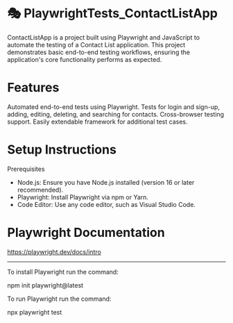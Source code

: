 # 🎭 PlaywrightTests_ContactListApp

ContactListApp is a project built using Playwright and JavaScript to automate the testing of a Contact List application. This project demonstrates basic end-to-end testing workflows, ensuring the application's core functionality performs as expected.

# Features
Automated end-to-end tests using Playwright.
Tests for login and sign-up, adding, editing, deleting, and searching for contacts.
Cross-browser testing support.
Easily extendable framework for additional test cases.

# Setup Instructions
Prerequisites
- Node.js: Ensure you have Node.js installed (version 16 or later recommended).
- Playwright: Install Playwright via npm or Yarn.
- Code Editor: Use any code editor, such as Visual Studio Code.

# Playwright Documentation
https://playwright.dev/docs/intro

______________________________________

To install Playwright run the command:

npm init playwright@latest

To run Playwright run the command:

npx playwright test
